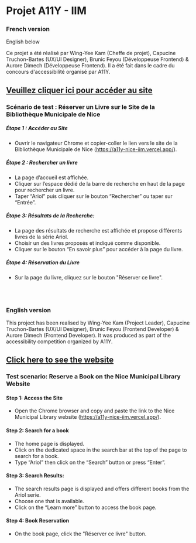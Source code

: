 # Projet A11Y - IIM
### French version
English below

Ce projet a été réalisé par Wing-Yee Kam (Cheffe de projet), Capucine Truchon-Bartes (UX/UI Designer), Brunic Feyou (Développeuse Frontend) & Aurore Dimech (Développeuse Frontend). Il a été fait dans le cadre du concours d'accessibilité organisé par A11Y.


## [Veuillez cliquer ici pour accéder au site](https://a11y-nice-iim.vercel.app/)

### Scénario de test : Réserver un Livre sur le Site de la Bibliothèque Municipale de Nice

##### Étape 1 : Accéder au Site 
* Ouvrir le navigateur Chrome et copier-coller le lien vers le site de la Bibliothèque Municipale de Nice (https://a11y-nice-iim.vercel.app/).

##### Étape 2 : Rechercher un livre
* La page d’accueil est affichée.
* Cliquer sur l’espace dédié de la barre de recherche en haut de la page pour rechercher un livre.
* Taper “Ariol” puis cliquer sur le bouton “Rechercher” ou taper sur “Entrée”.

##### Étape 3: Résultats de la Recherche:
* La page des résultats de recherche est affichée et propose différents livres de la série Ariol.
* Choisir un des livres proposés et indiqué comme disponible.
* Cliquer sur le bouton “En savoir plus” pour accéder à la page du livre.

##### Étape 4: Réservation du Livre
* Sur la page du livre, cliquez sur le bouton "Réserver ce livre".

<br>
<br>

### English version

This project has been realised by Wing-Yee Kam (Project Leader), Capucine Truchon-Bartes (UX/UI Designer), Brunic Feyou (Frontend Developer) & Aurore Dimech (Frontend Developer). It was produced as part of the accessibility competition organized by A11Y.

## [Click here to see the website](https://a11y-nice-iim.vercel.app/)

### Test scenario: Reserve a Book on the Nice Municipal Library Website

#### Step 1: Access the Site 
* Open the Chrome browser and copy and paste the link to the Nice Municipal Library website (https://a11y-nice-iim.vercel.app/).

#### Step 2: Search for a book
* The home page is displayed.
* Click on the dedicated space in the search bar at the top of the page to search for a book.
* Type “Ariol” then click on the “Search” button or press “Enter”.

#### Step 3: Search Results:
* The search results page is displayed and offers different books from the Ariol serie.
* Choose one that is available.
* Click on the “Learn more” button to access the book page.

#### Step 4: Book Reservation
* On the book page, click the "Réserver ce livre" button.
